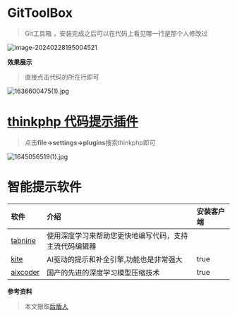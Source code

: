 



# GitToolBox

> Git工具箱 ，安装完成之后可以在代码上看见哪一行是那个人修改过

![image-20240228195004521](https://gitee.com/yaolliuyang/blogImages/raw/master/blogImages/image-20240228195004521.png)

**效果展示**

> 直接点击代码的所在行即可

![1636600475(1).jpg](https://gitee.com/yaolliuyang/blogImages/raw/master/blogImages/jqnl35iyCPfJrdD.png)





#  [thinkphp 代码提示插件](https://plugins.jetbrains.com/plugin/17038-thinkphp6-support/readme-zh)

> 点击**file->settings->plugins**搜索thinkphp即可



![1645056519(1).jpg](https://gitee.com/yaolliuyang/blogImages/raw/master/blogImages/FPU62mWsDu1G4Tq.png)

# 智能提示软件

| 软件                                    | 介绍                                                   | 安装客户端 |
| :-------------------------------------- | :----------------------------------------------------- | :--------- |
| [tabnine](https://www.tabnine.com/)     | 使用深度学习来帮助您更快地编写代码，支持主流代码编辑器 |            |
| [kite](https://www.kite.com/)           | AI驱动的提示和补全引擎,功能也是非常强大                | true       |
| [aixcoder](https://www.aixcoder.com/#/) | 国产的先进的深度学习模型压缩技术                       | true       |

**参考资料**

>本文搬取[后盾人](https://houdunren.gitee.io/note/soft/18%20%E6%99%BA%E8%83%BD%E6%8F%90%E7%A4%BA.html)

